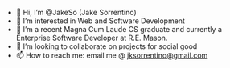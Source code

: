 - 👋 Hi, I’m @JakeSo (Jake Sorrentino)
- 👀 I’m interested in Web and Software Development
- 🌱 I’m a recent Magna Cum Laude CS graduate and currently a Enterprise Software Developer at R.E. Mason.
- 💞️ I’m looking to collaborate on projects for social good
- 📫 How to reach me: 
    email me @ jksorrentino@gmail.com
    
    
